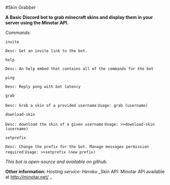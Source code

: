#Skin Grabber 

**A Basic Discord bot to grab minecraft skins and display them in your server using the Minotar API.**

_Commands:_

```
invite
```
`Desc: Get an invite link to the bot.`

```
help
```
`Desc: An help embed that contains all of the commands for the bot`

```
ping
```
`Desc: Reply pong with bot latency`

```
grab
```
`Desc: Grab a skin of a provided username`
`Usage: grab (username)`

```
download-skin
```
`Desc: download the skin of a given username`
`Usage: >>download-skin (username)`

```
setprefix
```
`Desc: Change the prefix for the bot. Manage messages permission required`
`Usage: >>setprefix (new prefix)`

_This bot is open-source and available on github._

**Other information:**
_Hosting service: Heroku_
_Skin API: Minotar API available at http://minotar.net/ _
